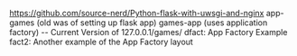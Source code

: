 https://github.com/source-nerd/Python-flask-with-uwsgi-and-nginx
app-games (old was of setting up flask app)
games-app (uses application factory) -- Current Version of 127.0.0.1/games/
dfact: App Factory Example
fact2: Another example of the App Factory layout

